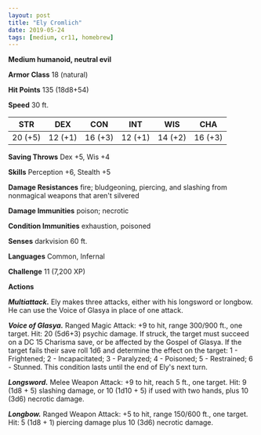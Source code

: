 ```yaml
---
layout: post
title: "Ely Cromlich"
date: 2019-05-24
tags: [medium, cr11, homebrew]
---
```


**Medium humanoid, neutral evil**

**Armor Class** 18 (natural)

**Hit Points** 135 (18d8+54)

**Speed** 30 ft.

|   STR   |   DEX   |   CON   |   INT   |   WIS   |   CHA   |
|:-----:|:-----:|:-----:|:-----:|:-----:|:-----:|
| 20 (+5) | 12 (+1) | 16 (+3) | 12 (+1) | 14 (+2) | 16 (+3) |

**Saving Throws** Dex +5, Wis +4

**Skills** Perception +6, Stealth +5

**Damage Resistances** fire; bludgeoning, piercing, and slashing from nonmagical weapons that aren't silvered

**Damage Immunities** poison; necrotic

**Condition Immunities** exhaustion, poisoned

**Senses** darkvision 60 ft.

**Languages** Common, Infernal

**Challenge** 11 (7,200 XP)

**Actions**

***Multiattack.***  Ely makes three attacks, either with his longsword or longbow. He can use the Voice of Glasya in place of one attack.

***Voice of Glasya.*** Ranged Magic Attack: +9 to hit, range 300/900 ft., one target.  Hit: 20 (5d6+3) psychic damage.  If struck, the target must succeed on a DC 15 Charisma save, or be affected by the Gospel of Glasya.  If the target fails their save roll 1d6 and determine the effect on the target: 1 - Frightened; 2 - Incapacitated; 3 - Paralyzed; 4 - Poisoned; 5 - Restrained; 6 - Stunned.  This condition lasts until the end of Ely's next turn.

***Longsword.*** Melee Weapon Attack: +9 to hit, reach 5 ft., one target. Hit: 9 (1d8 + 5) slashing damage, or 10 (1d10 + 5) if used with two hands, plus 10 (3d6) necrotic damage.

***Longbow.*** Ranged Weapon Attack: +5 to hit, range 150/600 ft., one target. Hit: 5 (1d8 + 1) piercing damage plus 10 (3d6) necrotic damage.


